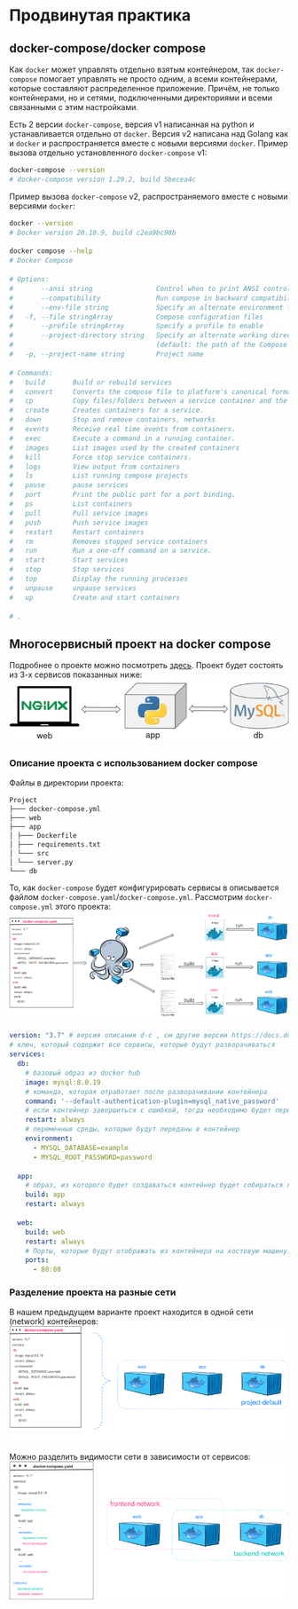 # Продвинутая практика
## docker-compose/docker compose
Как `docker` может управлять отдельно взятым контейнером, так `docker-compose` помогает управлять не просто одним, а всеми контейнерами, которые составляют распределенное приложение. Причём, не только контейнерами, но и сетями, подключенными директориями и всеми связанными с этим настройками.

Есть 2 версии `docker-compose`, версия v1 написанная на python и устанавливается отдельно от `docker`. Версия v2 написана над Golang как и `docker` и распространяется вместе с новыми версиями `docker`.
Пример вызова отдельно установленного `docker-compose` v1:
```bash
docker-compose --version
# docker-compose version 1.29.2, build 5becea4c

```
Пример вызова `docker-compose` v2, распространяемого вместе с новыми версиями `docker`:
```bash
docker --version
# Docker version 20.10.9, build c2ea9bc90b

docker compose --help
# Docker Compose

# Options:
#       --ansi string                Control when to print ANSI control characters ("never"|"always"|"auto") (default "auto")
#       --compatibility              Run compose in backward compatibility mode
#       --env-file string            Specify an alternate environment file.
#   -f, --file stringArray           Compose configuration files
#       --profile stringArray        Specify a profile to enable
#       --project-directory string   Specify an alternate working directory
#                                    (default: the path of the Compose file)
#   -p, --project-name string        Project name

# Commands:
#   build       Build or rebuild services
#   convert     Converts the compose file to platform's canonical format
#   cp          Copy files/folders between a service container and the local filesystem
#   create      Creates containers for a service.
#   down        Stop and remove containers, networks
#   events      Receive real time events from containers.
#   exec        Execute a command in a running container.
#   images      List images used by the created containers
#   kill        Force stop service containers.
#   logs        View output from containers
#   ls          List running compose projects
#   pause       pause services
#   port        Print the public port for a port binding.
#   ps          List containers
#   pull        Pull service images
#   push        Push service images
#   restart     Restart containers
#   rm          Removes stopped service containers
#   run         Run a one-off command on a service.
#   start       Start services
#   stop        Stop services
#   top         Display the running processes
#   unpause     unpause services
#   up          Create and start containers

# .

```
## Многосервисный проект на docker compose
Подробнее о проекте можно посмотреть [здесь](https://www.docker.com/blog/containerized-python-development-part-2/).
Проект будет состоять из 3-х сервисов показанных ниже:
![example_arch](./dc_example_arch.png)
### Описание проекта с использованием docker compose
Файлы в директории проекта:
```
Project
├─── docker-compose.yml
├─── web
├─── app
│ ├─── Dockerfile
│ ├─── requirements.txt
│ └─── src
│ └─── server.py
└─── db
```
То, как `docker-compose` будет конфигурировать сервисы в описывается файлом `docker-compose.yaml`/`docker-compose.yml`.
Рассмотрим `docker-compose.yml` этого проекта:
![example](./dc_example.png)
```yml
version: "3.7" # версия описания d-c , см другие версии https://docs.docker.com/compose/compose-file/
# ключ, который содержит все сервисы, которые будут разворачиваться
services:
  db:
    # базовый образ из docker hub
    image: mysql:8.0.19
    # команда, которая отработает после разворачивании контейнера
    command: '--default-authentication-plugin=mysql_native_password' 
    # если контейнер завершиться с ошибкой, тогда необходимо будет переподнять его
    restart: always
    # переменные среды, которые будут переданы в контейнер
    environment:
      - MYSQL_DATABASE=example
      - MYSQL_ROOT_PASSWORD=password

  app:
    # образ, из которого будет создаваться контейнер будет собираться на основе Dockerfile из директории ./app
    build: app
    restart: always

  web:
    build: web
    restart: always
    # Порты, которые будут отображать из контейнера на хостовую машину.
    ports:
      - 80:80
```
### Разделение проекта на разные сети
В нашем предыдущем варианте проект находится в одной сети (network) контейнеров:
![shared_net](./dc_sh_net.png)


Можно разделить видимости сети в зависимости от сервисов:
![dc_nets](./dc_nets.png)
